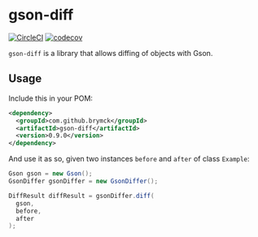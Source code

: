 gson-diff
===============

[![CircleCI](https://circleci.com/gh/brymck/gson-diff.svg?style=svg)](https://circleci.com/gh/brymck/gson-diff)
[![codecov](https://codecov.io/gh/brymck/gson-diff/branch/master/graph/badge.svg)](https://codecov.io/gh/brymck/gson-diff)

`gson-diff` is a library that allows diffing of objects with Gson.

Usage
-----

Include this in your POM:

```xml
<dependency>
  <groupId>com.github.brymck</groupId>
  <artifactId>gson-diff</artifactId>
  <version>0.9.0</version>
</dependency>
```

And use it as so, given two instances `before` and `after` of class `Example`:

```java
Gson gson = new Gson();
GsonDiffer gsonDiffer = new GsonDiffer();

DiffResult diffResult = gsonDiffer.diff(
  gson,
  before,
  after
);
```
